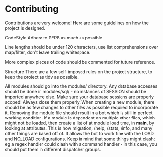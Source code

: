 # Contributing

Contributions are very welcome! Here are some guidelines on how the project is designed.

CodeStyle
Adhere to PEP8 as much as possible.

Line lengths should be under 120 characters, use list comprehensions over map/filter, don't leave trailing whitespace.

More complex pieces of code should be commented for future reference.

Structure
There are a few self-imposed rules on the project structure, to keep the project as tidy as possible.

All modules should go into the modules/ directory.
Any database accesses should be done in modules/sql/ - no instances of SESSION should be imported anywhere else.
Make sure your database sessions are properly scoped! Always close them properly.
When creating a new module, there should be as few changes to other files as possible required to incorporate it. Removing the module file should result in a bot which is still in perfect working condition.
If a module is dependent on multiple other files, which might not be loaded, then create a list of at module load time, in __main__, by looking at attributes. This is how migration, /help, /stats, /info, and many other things are based off of. It allows the bot to work fine with the LOAD and NO_LOAD configurations.
Keep in mind that some things might clash; eg a regex handler could clash with a command handler - in this case, you should put them in different dispatcher groups.
